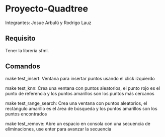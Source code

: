 # Proyecto-Quadtree
Integrantes: Josue Arbulú y Rodrigo Lauz

## Requisito
Tener la libreria sfml.

## Comandos
make test_insert: Ventana para insertar puntos usando el click izquierdo

make test_knn: Crea una ventana con puntos aleatorios, el punto rojo es el punto de referencia y los puntos amarillos son los puntos más cercanos

make test_range_search: Crea una ventana con puntos aleatorios, el rectángulo amarillo es el área de búsqueda y los puntos amarillos son los puntos encontrados

make test_remove: Abre un espacio en consola con una secuencia de eliminaciones, use enter para avanzar la secuencia